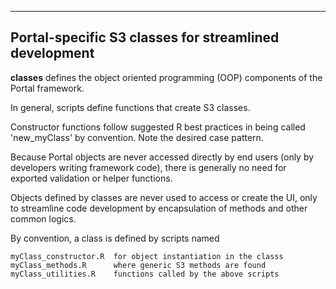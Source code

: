 
----------------------------------------------------------------
 Portal-specific S3 classes for streamlined development
----------------------------------------------------------------

**classes** defines the object oriented programming (OOP)
components of the Portal framework.

In general, scripts define functions that create S3 classes.

Constructor functions follow suggested R best practices in being
called 'new_myClass' by convention. Note the desired case pattern.

Because Portal objects are never accessed directly by end
users (only by developers writing framework code), there is
generally no need for exported validation or helper functions. 

Objects defined by classes are never used to access or create
the UI, only to streamline code development by encapsulation
of methods and other common logics. 

By convention, a class is defined by scripts named
    
    myClass_constructor.R  for object instantiation in the classs
    myClass_methods.R      where generic S3 methods are found
    myClass_utilities.R    functions called by the above scripts

